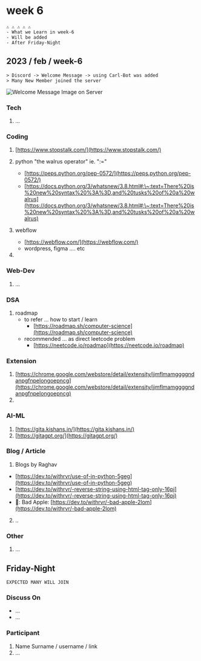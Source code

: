 # week 6

```
⚠️ ⚠️ ⚠️ ⚠️ ⚠️
- What we Learn in week-6
- Will be added
- After Friday-Night
```

## 2023 / feb / week-6

```
> Discord -> Welcome Message -> using Carl-Bot was added
> Many New Member joined the server
```

![Welcome Message Image on Server](https://raw.githubusercontent.com/Connecting-Dots-Forever/media/main/screenshots/welcome\_message.png)

### Tech

1. ...

### Coding

1. [https://www.stopstalk.com/](https://www.stopstalk.com/)
2. python "the walrus operator" ie. ":="
   * [https://peps.python.org/pep-0572/](https://peps.python.org/pep-0572/)
   * [https://docs.python.org/3/whatsnew/3.8.html#:\~:text=There%20is%20new%20syntax%20%3A%3D,and%20tusks%20of%20a%20walrus](https://docs.python.org/3/whatsnew/3.8.html#:\~:text=There%20is%20new%20syntax%20%3A%3D,and%20tusks%20of%20a%20walrus)

3. webflow
   * [https://webflow.com/](https://webflow.com/)
   * wordpress, figma .... etc

4.

### Web-Dev

1. ...

### DSA

1. roadmap
   * to refer ... how to start / learn
     * [https://roadmap.sh/computer-science](https://roadmap.sh/computer-science)
   * recommended ... as direct leetcode problem
     * [https://neetcode.io/roadmap](https://neetcode.io/roadmap)

### Extension

1. [https://chrome.google.com/webstore/detail/extensity/jjmflmamggggndanpgfnpelongoepncg](https://chrome.google.com/webstore/detail/extensity/jjmflmamggggndanpgfnpelongoepncg)
2.

### AI-ML

1. [https://gita.kishans.in/](https://gita.kishans.in/)
2. [https://gitagpt.org/](https://gitagpt.org/)

### Blog / Article

1. Blogs by Raghav

* [https://dev.to/withrvr/use-of-in-python-5geg](https://dev.to/withrvr/use-of-in-python-5geg)
* [https://dev.to/withrvr/-reverse-string-using-html-tag-only-16pj](https://dev.to/withrvr/-reverse-string-using-html-tag-only-16pj)
* 🍎: Bad Apple: [https://dev.to/withrvr/-bad-apple-2lom](https://dev.to/withrvr/-bad-apple-2lom)

2. ..

### Other

1. ...

## Friday-Night

```
EXPECTED MANY WILL JOIN
```

### Discuss On

* ...
* ...

### Participant

1. Name Surname / username / link
2. ...
